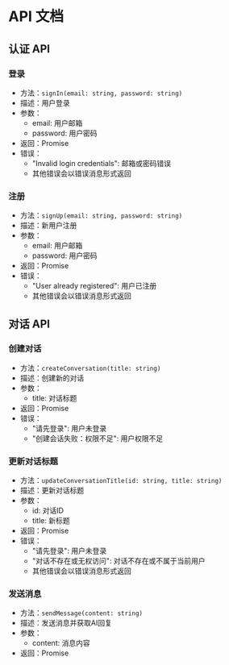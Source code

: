 # API 文档

## 认证 API

### 登录
- 方法：`signIn(email: string, password: string)`
- 描述：用户登录
- 参数：
  - email: 用户邮箱
  - password: 用户密码
- 返回：Promise<void>
- 错误：
  - "Invalid login credentials": 邮箱或密码错误
  - 其他错误会以错误消息形式返回

### 注册
- 方法：`signUp(email: string, password: string)`
- 描述：新用户注册
- 参数：
  - email: 用户邮箱
  - password: 用户密码
- 返回：Promise<void>
- 错误：
  - "User already registered": 用户已注册
  - 其他错误会以错误消息形式返回

## 对话 API

### 创建对话
- 方法：`createConversation(title: string)`
- 描述：创建新的对话
- 参数：
  - title: 对话标题
- 返回：Promise<void>
- 错误：
  - "请先登录": 用户未登录
  - "创建会话失败：权限不足": 用户权限不足

### 更新对话标题
- 方法：`updateConversationTitle(id: string, title: string)`
- 描述：更新对话标题
- 参数：
  - id: 对话ID
  - title: 新标题
- 返回：Promise<void>
- 错误：
  - "请先登录": 用户未登录
  - "对话不存在或无权访问": 对话不存在或不属于当前用户
  - 其他错误会以错误消息形式返回

### 发送消息
- 方法：`sendMessage(content: string)`
- 描述：发送消息并获取AI回复
- 参数：
  - content: 消息内容
- 返回：Promise<void>